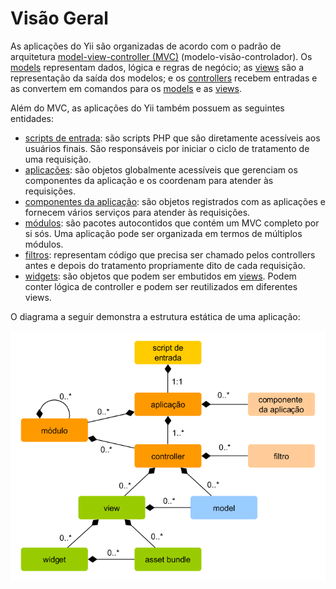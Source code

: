 Visão Geral
===========

As aplicações do Yii são organizadas de acordo com o padrão de arquitetura
[model-view-controller (MVC)](http://pt.wikipedia.org/wiki/MVC)
(modelo-visão-controlador). Os [models](structure-models.md) representam dados,
lógica e regras de negócio; as [views](structure-views.md) são a representação
da saída dos modelos; e os [controllers](structure-controllers.md) recebem entradas
e as convertem em comandos para os [models](structure-models.md) e as [views](structure-views.md).

Além do MVC, as aplicações do Yii também possuem as seguintes entidades:

* [scripts de entrada](structure-entry-scripts.md): são scripts PHP que são
  diretamente acessíveis aos usuários finais. São responsáveis por iniciar o
  ciclo de tratamento de uma requisição.
* [aplicações](structure-applications.md): são objetos globalmente acessíveis que
  gerenciam os componentes da aplicação e os coordenam para atender às requisições.
* [componentes da aplicação](structure-application-components.md): são objetos
  registrados com as aplicações e fornecem vários serviços para atender às
  requisições.
* [módulos](structure-modules.md): são pacotes autocontidos que contém um MVC
  completo por si sós. Uma aplicação pode ser organizada em termos de múltiplos
  módulos.
* [filtros](structure-filters.md): representam código que precisa ser chamado
  pelos controllers antes e depois do tratamento propriamente dito de cada
  requisição.
* [widgets](structure-widgets.md): são objetos que podem ser embutidos em
  [views](structure-views.md). Podem conter lógica de controller e podem ser
  reutilizados em diferentes views.

O diagrama a seguir demonstra a estrutura estática de uma aplicação:

![Estrutura Estática da Aplicação](images/application-structure.png)
